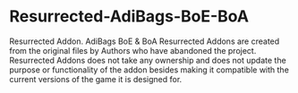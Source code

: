 # Resurrected-AdiBags-BoE-BoA
Resurrected Addon. AdiBags BoE &amp; BoA
Resurrected Addons are created from the original files by Authors who have abandoned the project.
Resurrected Addons does not take any ownership and does not update the purpose or functionality of the addon besides making it compatible with the current versions of the game it is designed for.
